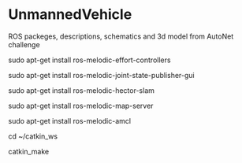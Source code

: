 # UnmannedVehicle
ROS packeges, descriptions, schematics and 3d model from AutoNet challenge


sudo apt-get install ros-melodic-effort-controllers

sudo apt-get install ros-melodic-joint-state-publisher-gui

sudo apt-get install ros-melodic-hector-slam

sudo apt-get install ros-melodic-map-server

sudo apt-get install ros-melodic-amcl

cd ~/catkin_ws

catkin_make
